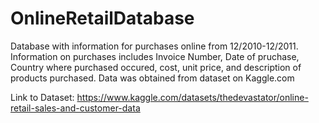 # OnlineRetailDatabase
Database with information for purchases online from 12/2010-12/2011. Information on purchases includes Invoice Number, Date of pruchase, Country where purchased occured, cost, unit price, and description 
of products purchased. Data was obtained from dataset on Kaggle.com

Link to Dataset: https://www.kaggle.com/datasets/thedevastator/online-retail-sales-and-customer-data

